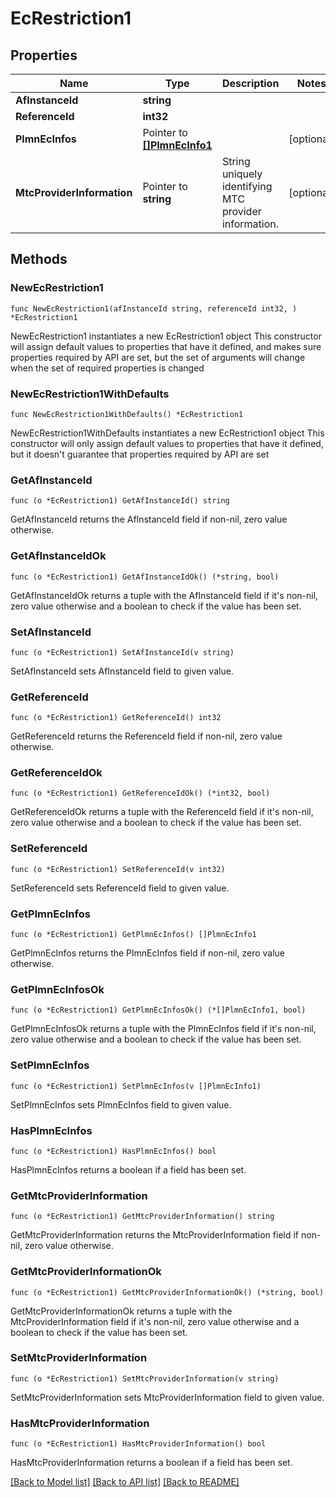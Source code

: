 # EcRestriction1

## Properties

Name | Type | Description | Notes
------------ | ------------- | ------------- | -------------
**AfInstanceId** | **string** |  | 
**ReferenceId** | **int32** |  | 
**PlmnEcInfos** | Pointer to [**[]PlmnEcInfo1**](PlmnEcInfo1.md) |  | [optional] 
**MtcProviderInformation** | Pointer to **string** | String uniquely identifying MTC provider information. | [optional] 

## Methods

### NewEcRestriction1

`func NewEcRestriction1(afInstanceId string, referenceId int32, ) *EcRestriction1`

NewEcRestriction1 instantiates a new EcRestriction1 object
This constructor will assign default values to properties that have it defined,
and makes sure properties required by API are set, but the set of arguments
will change when the set of required properties is changed

### NewEcRestriction1WithDefaults

`func NewEcRestriction1WithDefaults() *EcRestriction1`

NewEcRestriction1WithDefaults instantiates a new EcRestriction1 object
This constructor will only assign default values to properties that have it defined,
but it doesn't guarantee that properties required by API are set

### GetAfInstanceId

`func (o *EcRestriction1) GetAfInstanceId() string`

GetAfInstanceId returns the AfInstanceId field if non-nil, zero value otherwise.

### GetAfInstanceIdOk

`func (o *EcRestriction1) GetAfInstanceIdOk() (*string, bool)`

GetAfInstanceIdOk returns a tuple with the AfInstanceId field if it's non-nil, zero value otherwise
and a boolean to check if the value has been set.

### SetAfInstanceId

`func (o *EcRestriction1) SetAfInstanceId(v string)`

SetAfInstanceId sets AfInstanceId field to given value.


### GetReferenceId

`func (o *EcRestriction1) GetReferenceId() int32`

GetReferenceId returns the ReferenceId field if non-nil, zero value otherwise.

### GetReferenceIdOk

`func (o *EcRestriction1) GetReferenceIdOk() (*int32, bool)`

GetReferenceIdOk returns a tuple with the ReferenceId field if it's non-nil, zero value otherwise
and a boolean to check if the value has been set.

### SetReferenceId

`func (o *EcRestriction1) SetReferenceId(v int32)`

SetReferenceId sets ReferenceId field to given value.


### GetPlmnEcInfos

`func (o *EcRestriction1) GetPlmnEcInfos() []PlmnEcInfo1`

GetPlmnEcInfos returns the PlmnEcInfos field if non-nil, zero value otherwise.

### GetPlmnEcInfosOk

`func (o *EcRestriction1) GetPlmnEcInfosOk() (*[]PlmnEcInfo1, bool)`

GetPlmnEcInfosOk returns a tuple with the PlmnEcInfos field if it's non-nil, zero value otherwise
and a boolean to check if the value has been set.

### SetPlmnEcInfos

`func (o *EcRestriction1) SetPlmnEcInfos(v []PlmnEcInfo1)`

SetPlmnEcInfos sets PlmnEcInfos field to given value.

### HasPlmnEcInfos

`func (o *EcRestriction1) HasPlmnEcInfos() bool`

HasPlmnEcInfos returns a boolean if a field has been set.

### GetMtcProviderInformation

`func (o *EcRestriction1) GetMtcProviderInformation() string`

GetMtcProviderInformation returns the MtcProviderInformation field if non-nil, zero value otherwise.

### GetMtcProviderInformationOk

`func (o *EcRestriction1) GetMtcProviderInformationOk() (*string, bool)`

GetMtcProviderInformationOk returns a tuple with the MtcProviderInformation field if it's non-nil, zero value otherwise
and a boolean to check if the value has been set.

### SetMtcProviderInformation

`func (o *EcRestriction1) SetMtcProviderInformation(v string)`

SetMtcProviderInformation sets MtcProviderInformation field to given value.

### HasMtcProviderInformation

`func (o *EcRestriction1) HasMtcProviderInformation() bool`

HasMtcProviderInformation returns a boolean if a field has been set.


[[Back to Model list]](../README.md#documentation-for-models) [[Back to API list]](../README.md#documentation-for-api-endpoints) [[Back to README]](../README.md)


